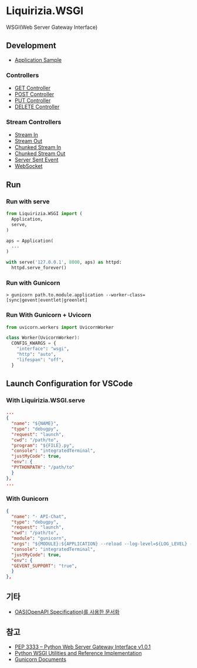 # Liquirizia.WSGI

WSGI(Web Server Gateway Interface)

## Development

- [Application Sample](sample/sample.py)

### Controllers

- [GET Controller](sample/api/RunGet.py)
- [POST Controller](sample/api/RunPost.py)
- [PUT Controller](sample/api/RunPut.py)
- [DELETE Controller](sample/api/RunDelete.py)

### Stream Controllers

- [Stream In](sample/api/RunStreamIn.py)
- [Stream Out](sample/api/RunStreamOut.py)
- [Chunked Stream In](sample/api/RunChunkedStreamIn.py)
- [Chunked Stream Out](sample/api/RunChunkedStreamOut.py)
- [Server Sent Event](sample/api/RunServerSentEvent.py)
- [WebSocket](sample/api/RunWebSocket.py)

## Run

### Run with serve

```python
from Liquirizia.WSGI import (
  Application,
  serve,
)

aps = Application(
  ...
)

with serve('127.0.0.1', 8000, aps) as httpd:
  httpd.serve_forever()
```

### Run with Gunicorn

```shell
> gunicorn path.to.module.application --worker-class=[sync|gevent|eventlet|greenlet]
```

### Run With Gunicorn + Uvicorn

```python
from uvicorn.workers import UvicornWorker

class Worker(UvicornWorker):
  CONFIG_KWARGS = {
    "interface": "wsgi",
    "http": "auto",
    "lifespan": "off",
  }
```

## Launch Configuration for VSCode

### With Liquirizia.WSGI.serve

```json
...
{
  "name": "${NAME}",
  "type": "debugpy",
  "request": "launch",
  "cwd": "/path/to",
  "program": "${FILE}.py",
  "console": "integratedTerminal",
  "justMyCode": true,
  "env": {
  "PYTHONPATH": "/path/to"
  }
},
...
```

### With Gunicorn

```json
{
  "name": "- API-Chat",
  "type": "debugpy",
  "request": "launch",
  "cwd": "/path/to",
  "module": "gunicorn",
  "args": "${MODULE}:${APPLICATION} --reload --log-level=${LOG_LEVEL} --timeout=${TIMEOUT} --keep-alive=${KEEP_ALIVE} --worker-class=${WORKER_CLASS}",
  "console": "integratedTerminal",
  "justMyCode": true,
  "env": {
  "GEVENT_SUPPORT": "true",
  }
},
```

## 기타

- [OAS(OpenAPI Specification)를 사용한 문서화](docs/Documentation.md)

## 참고

- [PEP 3333 – Python Web Server Gateway Interface v1.0.1](https://peps.python.org/pep-3333/)
- [Python WSGI Utilities and Reference Implementation](https://docs.python.org/ko/3/library/wsgiref.html)
- [Gunicorn Documents](https://gunicorn.org/#docs)
